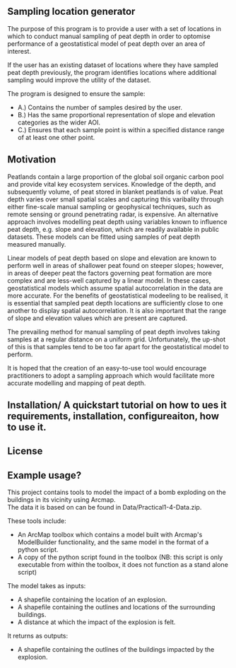 ## Sampling location generator 
The purpose of this program is to provide a user with a set of locations in which to conduct manual sampling
of peat depth in order to optomise performance of a geostatistical model of peat depth over an area of interest.

If the user has an existing dataset of locations where they have sampled peat depth previously, the program 
identifies locations where additional sampling would improve the utility of the dataset.  

The program is designed to ensure the sample:
* A.) Contains the number of samples desired by the user.
* B.) Has the same proportional representation of slope and elevation categories as the wider AOI.
* C.) Ensures that each sample point is within a specified distance range of at least one other point.

## Motivation 
Peatlands contain a large proportion of the global soil organic carbon pool and provide vital key ecosystem services.
Knowledge of the depth, and subsequently volume, of peat stored in blanket peatlands is of value.
Peat depth varies over small spatial scales and capturing this varibality through either fine-scale manual sampling 
or geophysical techniques, such as remote sensing or ground penetrating radar, is expensive.
An alternative approach involves modelling peat depth using variables known to influence peat depth, 
e.g. slope and elevation, which are readily available in public datasets.
These models can be fitted using samples of peat depth measured manually. 

Linear models of peat depth based on slope and elevation are known to perform well in areas of shallower peat found on steeper slopes; however, in areas of deeper peat the factors governing peat formation are more complex and are less-well captured by a linear model. In these cases, geostatistical models which assume spatial autocorrelation in the data are more accurate. For the benefits of geostatistical modeeling to be realised, it is essential that sampled peat depth locations are sufficiently close to one another to display spatial autocorrelation. It is also important that the range of slope and elevation values which are present are captured.

The prevailing method for manual sampling of peat depth involves taking samples at a regular distance on a uniform grid. Unfortunately, the up-shot of this is that samples tend to be too far apart for the geostatistical model to perform. 

It is hoped that the creation of an easy-to-use tool would encourage practitioners to adopt a sampling approach which would facilitate more accurate modelling and mapping of peat depth. 

## Installation/ A quickstart tutorial on how to ues it requirements, installation, configureaiton, how to use it.
 

## License

## Example usage?

This project contains tools to model the impact of a bomb exploding on the buildings in its vicinity using Arcmap.  
The data it is based on can be found in Data/Practical1-4-Data.zip.  

These tools include:  
* An ArcMap toolbox which contains a model built with Arcmap's ModelBuilder functionality, and the same model in the format of a python script.
* A copy of the python script found in the toolbox (NB: this script is only executable from within the toolbox, it does not function as a stand alone script)
	
The model takes as inputs:  	
* A shapefile containing the location of an explosion.
* A shapefile containing the outlines and locations of the surrounding buildings.
* A distance at which the impact of the explosion is felt.

It returns as outputs:  
* A shapefile containing the outlines of the buildings impacted by the explosion.
